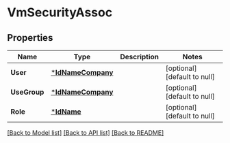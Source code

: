 # VmSecurityAssoc

## Properties
Name | Type | Description | Notes
------------ | ------------- | ------------- | -------------
**User** | [***IdNameCompany**](IdNameCompany.md) |  | [optional] [default to null]
**UseGroup** | [***IdNameCompany**](IdNameCompany.md) |  | [optional] [default to null]
**Role** | [***IdName**](IdName.md) |  | [optional] [default to null]

[[Back to Model list]](../README.md#documentation-for-models) [[Back to API list]](../README.md#documentation-for-api-endpoints) [[Back to README]](../README.md)

